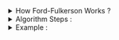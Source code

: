 <details > 
  <summary> How Ford-Fulkerson Works ?  </summary> 
  
  <h3>Problem : </h3>

  <img src="../images/ford_1.png">
  
  <h3>Explanation : </h3>
  
  <img src="../images/ford_2.png">
  
  </details>
  
  
  <details> 
  <summary> Algorithm Steps : </summary>
  
  <ol>
    <li> Initialize <b>the flow</b> in all the edges to 0. </li>
    <li> While there is an <b>augmenting path</b> between the source and the sink, <b>add this path to the flow</b>.</li>
    <li> <b>Update the residual graph </b>.</li>
    <li> <b>Reverse-path if required</b> because if we do not consider them, we may never find a maximum flow. </b> 
  </ol>
  
  </details>
  
<details> 
  <summary> Example : </summary>
  <img src="../images/Ford-Fulkerson_example.png">
  
</details> 
